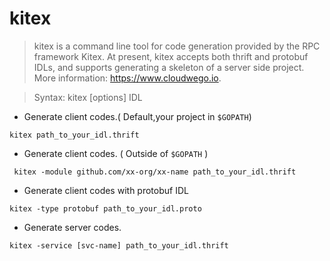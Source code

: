 # kitex

> kitex is a command line tool for code generation provided by the RPC framework Kitex.
> At present, kitex accepts both thrift and protobuf IDLs,
> and supports generating a skeleton of a server side project.
> More information: <https://www.cloudwego.io>.

> Syntax: kitex [options] IDL

- Generate client codes.( Default,your project in `$GOPATH`)

`kitex path_to_your_idl.thrift`

- Generate client codes. ( Outside of `$GOPATH` )

` kitex -module github.com/xx-org/xx-name path_to_your_idl.thrift`

- Generate client codes with protobuf IDL

`kitex -type protobuf path_to_your_idl.proto`

- Generate server codes.

`kitex -service [svc-name] path_to_your_idl.thrift`
